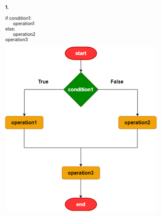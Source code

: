 #### 1.  

if condition1:  
&emsp;&thinsp;&nbsp; operation1  
else:  
&emsp;&thinsp;&nbsp; operation2  
operation3  

![](https://github.com/NizeSr/Practice-Python/blob/main/Flowchart_Images/IF_ELSE_1.png?raw=true)